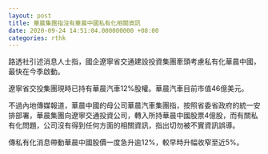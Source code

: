 ```yaml
---
layout: post
title: 華晨集團指沒有華晨中國私有化相關資訊
date: 2020-09-24 14:51:04.000000000 +08:00
categories: rthk
---
```


路透社引述消息人士指，國企遼寧省交通建設投資集團牽頭考慮私有化華晨中國，最快在今季啟動。

遼寧省交投集團現時已持有華晨汽車12%股權。華晨汽車目前市值46億美元。

不過內地傳媒報道，華晨中國的母公司華晨汽車集團指，按照省委省政府的統一安排部署，華晨集團向遼寧交通投資公司，轉入所持華晨中國股票4億股，而有關私有化問題，公司沒有得到任何方面的相關資訊，指出切勿被不實資訊誤導。

傳私有化消息帶動華晨中國股價一度急升逾12%，較早時升幅收窄至近5%。
